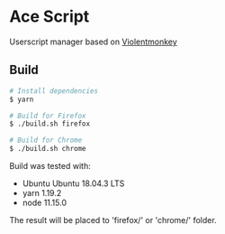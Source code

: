 Ace Script
=============

Userscript manager based on [Violentmonkey](https://github.com/violentmonkey/violentmonkey)

Build
---
``` sh
# Install dependencies
$ yarn

# Build for Firefox
$ ./build.sh firefox

# Build for Chrome
$ ./build.sh chrome
```

Build was tested with:
* Ubuntu Ubuntu 18.04.3 LTS
* yarn 1.19.2
* node 11.15.0

The result will be placed to 'firefox/' or 'chrome/' folder.
